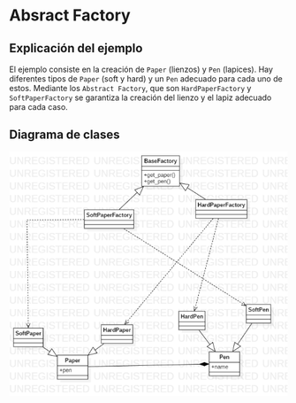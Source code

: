 # Absract Factory

## Explicación del ejemplo

El ejemplo consiste en la creación de `Paper` (lienzos) y `Pen` (lapices). Hay diferentes tipos de `Paper` (soft y hard) y un `Pen` adecuado para cada uno de estos. Mediante los `Abstract Factory`, que son `HardPaperFactory` y `SoftPaperFactory` se garantiza la creación del lienzo y el lapiz adecuado para cada caso.

## Diagrama de clases

![Diagrama de clases](./class.png)